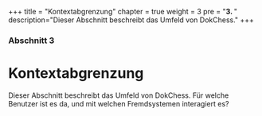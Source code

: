 +++
title = "Kontextabgrenzung"
chapter = true
weight = 3
pre = "<b>3. </b>"
description="Dieser Abschnitt beschreibt das Umfeld von DokChess."
+++

### Abschnitt 3

# Kontextabgrenzung

Dieser Abschnitt beschreibt das Umfeld von DokChess. Für welche Benutzer ist es da, und mit welchen Fremdsystemen interagiert es?
